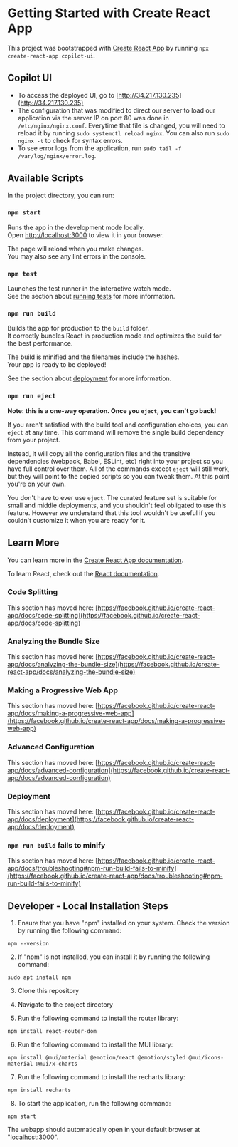# Getting Started with Create React App

This project was bootstrapped with [Create React App](https://github.com/facebook/create-react-app) by running `npx create-react-app copilot-ui`.

## Copilot UI
- To access the deployed UI, go to [http://34.217.130.235](http://34.217.130.235)
- The configuration that was modified to direct our server to load our application via the server IP on port 80 was done in `/etc/nginx/nginx.conf`.  Everytime that file is changed, you will need to reload it by running `sudo systemctl reload nginx`.  You can also run `sudo nginx -t` to check for syntax errors.
- To see error logs from the application, run `sudo tail -f /var/log/nginx/error.log`.

## Available Scripts

In the project directory, you can run:

### `npm start`

Runs the app in the development mode locally.\
Open [http://localhost:3000](http://localhost:3000) to view it in your browser.

The page will reload when you make changes.\
You may also see any lint errors in the console.

### `npm test`

Launches the test runner in the interactive watch mode.\
See the section about [running tests](https://facebook.github.io/create-react-app/docs/running-tests) for more information.

### `npm run build`

Builds the app for production to the `build` folder.\
It correctly bundles React in production mode and optimizes the build for the best performance.

The build is minified and the filenames include the hashes.\
Your app is ready to be deployed!

See the section about [deployment](https://facebook.github.io/create-react-app/docs/deployment) for more information.

### `npm run eject`

**Note: this is a one-way operation. Once you `eject`, you can't go back!**

If you aren't satisfied with the build tool and configuration choices, you can `eject` at any time. This command will remove the single build dependency from your project.

Instead, it will copy all the configuration files and the transitive dependencies (webpack, Babel, ESLint, etc) right into your project so you have full control over them. All of the commands except `eject` will still work, but they will point to the copied scripts so you can tweak them. At this point you're on your own.

You don't have to ever use `eject`. The curated feature set is suitable for small and middle deployments, and you shouldn't feel obligated to use this feature. However we understand that this tool wouldn't be useful if you couldn't customize it when you are ready for it.

## Learn More

You can learn more in the [Create React App documentation](https://facebook.github.io/create-react-app/docs/getting-started).

To learn React, check out the [React documentation](https://reactjs.org/).

### Code Splitting

This section has moved here: [https://facebook.github.io/create-react-app/docs/code-splitting](https://facebook.github.io/create-react-app/docs/code-splitting)

### Analyzing the Bundle Size

This section has moved here: [https://facebook.github.io/create-react-app/docs/analyzing-the-bundle-size](https://facebook.github.io/create-react-app/docs/analyzing-the-bundle-size)

### Making a Progressive Web App

This section has moved here: [https://facebook.github.io/create-react-app/docs/making-a-progressive-web-app](https://facebook.github.io/create-react-app/docs/making-a-progressive-web-app)

### Advanced Configuration

This section has moved here: [https://facebook.github.io/create-react-app/docs/advanced-configuration](https://facebook.github.io/create-react-app/docs/advanced-configuration)

### Deployment

This section has moved here: [https://facebook.github.io/create-react-app/docs/deployment](https://facebook.github.io/create-react-app/docs/deployment)

### `npm run build` fails to minify

This section has moved here: [https://facebook.github.io/create-react-app/docs/troubleshooting#npm-run-build-fails-to-minify](https://facebook.github.io/create-react-app/docs/troubleshooting#npm-run-build-fails-to-minify)


## Developer - Local Installation Steps

1. Ensure that you have "npm" installed on your system. Check the version by running the following command:
```
npm --version
```
2. If "npm" is not installed, you can install it by running the following command:

```
sudo apt install npm
```

3. Clone this repository

4. Navigate to the project directory

5. Run the following command to install the router library:
```
npm install react-router-dom
```

6. Run the following command to install the MUI library:
```
npm install @mui/material @emotion/react @emotion/styled @mui/icons-material @mui/x-charts
```

7. Run the following command to install the recharts library:
```
npm install recharts
```
8. To start the application, run the following command:
```
npm start
```

The webapp should automatically open in your default browser at "localhost:3000".
